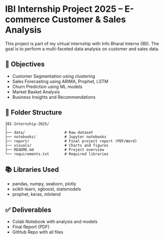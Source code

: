# IBI Internship Project 2025 – E-commerce Customer & Sales Analysis

This project is part of my virtual internship with Info Bharat Interns (IBI). The goal is to perform a multi-faceted data analysis on customer and sales data.

## 📌 Objectives

- Customer Segmentation using clustering
- Sales Forecasting using ARIMA, Prophet, LSTM
- Churn Prediction using ML models
- Market Basket Analysis
- Business Insights and Recommendations

## 📁 Folder Structure

```
IBI-Internship-2025/
│
├── data/                  # Raw dataset
├── notebooks/             # Jupyter notebooks
├── report/                # Final project report (PDF/Word)
├── visuals/               # Charts and figures
├── README.md              # Project overview
└── requirements.txt       # Required libraries
```

## 📚 Libraries Used

- pandas, numpy, seaborn, plotly
- scikit-learn, xgboost, statsmodels
- prophet, keras, mlxtend

## ✅ Deliverables

- Colab Notebook with analysis and models
- Final Report (PDF)
- GitHub Repo with all files
